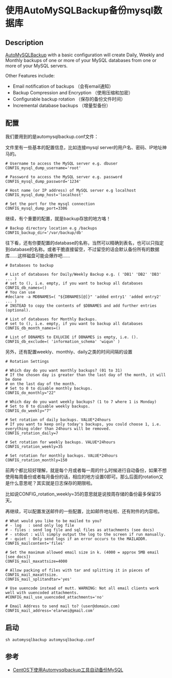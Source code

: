 # 使用AutoMySQLBackup备份mysql数据库
## Description
[AutoMySQLBackup](http://sourceforge.net/projects/automysqlbackup/) with a basic configuration will create Daily, Weekly and Monthly backups of one or more of your MySQL databases from one or more of your MySQL servers.

Other Features include:
- Email notification of backups （会有email通知）
- Backup Compression and Encryption （使用压缩和加密）
- Configurable backup rotation （保存的备份文件时间）
- Incremental database backups （增量型备份）

## 配置
我们要用到的是automysqlbackup.conf文件：

文件里有一些基本的配置信息，比如连接mysql server的用户名、密码、IP地址神马的。
```shell
# Username to access the MySQL server e.g. dbuser
CONFIG_mysql_dump_username='root'

# Password to access the MySQL server e.g. password
CONFIG_mysql_dump_password='1234'

# Host name (or IP address) of MySQL server e.g localhost
CONFIG_mysql_dump_host='localhost'

# Set the port for the mysql connection
CONFIG_mysql_dump_port=3306
```

继续，有个重要的配置，就是backup存放的地方咯！
```shell
# Backup directory location e.g /backups
CONFIG_backup_dir='/var/backup/db'
```

往下看，还有你要配置的database的名称，当然可以精确到表名，也可以只指定到database的名称。或者干脆直接留空，不过留空的话会默认备份所有的数据库……这样磁盘可能会爆炸吧……

```shell
# Databases to backup

# List of databases for Daily/Weekly Backup e.g. ( 'DB1' 'DB2' 'DB3' ... )
# set to (), i.e. empty, if you want to backup all databases
CONFIG_db_names=()
# You can use
#declare -a MDBNAMES=( "${DBNAMES[@]}" 'added entry1' 'added entry2' ... )
# INSTEAD to copy the contents of $DBNAMES and add further entries (optional).

# List of databases for Monthly Backups.
# set to (), i.e. empty, if you want to backup all databases
CONFIG_db_month_names=()

# List of DBNAMES to EXLUCDE if DBNAMES is empty, i.e. ().
CONFIG_db_exclude=( 'information_schema' 'wiqun' )
```

另外，还有配置weekly、monthly、daily之类的时间间隔的设置

```shell
# Rotation Settings

# Which day do you want monthly backups? (01 to 31)
# If the chosen day is greater than the last day of the month, it will be done
# on the last day of the month.
# Set to 0 to disable monthly backups.
CONFIG_do_monthly="22"

# Which day do you want weekly backups? (1 to 7 where 1 is Monday)
# Set to 0 to disable weekly backups.
CONFIG_do_weekly="7"

# Set rotation of daily backups. VALUE*24hours
# If you want to keep only today's backups, you could choose 1, i.e. everything older than 24hours will be removed.
CONFIG_rotation_daily=7

# Set rotation for weekly backups. VALUE*24hours
CONFIG_rotation_weekly=35

# Set rotation for monthly backups. VALUE*24hours
CONFIG_rotation_monthly=150
```
前两个都比较好理解，就是每个月或者每一周的什么时候进行自动备份，如果不想使用每周备份或者每月备份的话，相应的地方设置0即可。那么后面的rotation又是什么意思呢？其实就是日志保存的期限啦。

比如说CONFIG_rotation_weekly=35的意思就是说按周存储的备份最多保留35天。

再继续，可以配置发送邮件的一些配置，比如邮件地址啦、还有附件的内容啦。

```shell
# What would you like to be mailed to you?
# - log   : send only log file
# - files : send log file and sql files as attachments (see docs)
# - stdout : will simply output the log to the screen if run manually.
# - quiet : Only send logs if an error occurs to the MAILADDR.
CONFIG_mailcontent='files'

# Set the maximum allowed email size in k. (4000 = approx 5MB email [see docs])
CONFIG_mail_maxattsize=4000

# Allow packing of files with tar and splitting it in pieces of CONFIG_mail_maxattsize.
CONFIG_mail_splitandtar='yes'

# Use uuencode instead of mutt. WARNING: Not all email clients work well with uuencoded attachments.
#CONFIG_mail_use_uuencoded_attachments='no'

# Email Address to send mail to? (user@domain.com)
CONFIG_mail_address='elarwei@gmail.com'
```

## 启动
```shell
sh automysqlbackup automysqlbackup.conf
```

## 参考
- [CentOS下使用Automysqlbackup工具自动备份MySQL](http://www.cnblogs.com/elaron/archive/2013/03/22/2975887.html)
